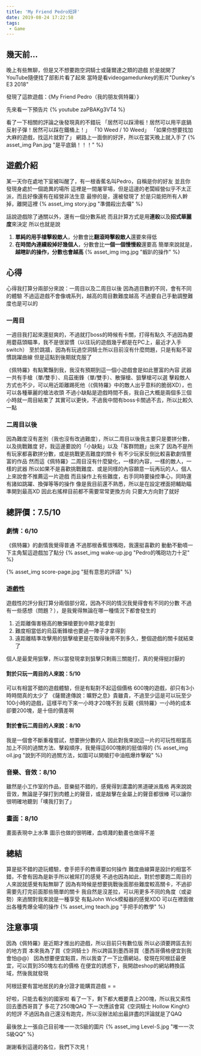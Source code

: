 ```yaml
---
title: 'My Friend Pedro短評'
date: 2019-08-24 17:22:58
tags:
 - Game
---
```


## 幾天前...

晚上有些無聊，但是又不想要跑空洞騎士或薩爾達之類的遊戲
於是就開了YouTube隨便找了部影片看了起來
當時是看videogamedunkey的影片"Dunkey's E3 2018"
<!--more-->
發現了這款遊戲：《My Friend Pedro（我的朋友佩特羅）》

先來看一下預告片
{% youtube zaPBAKg3VT4 %}

看了一下相關的評論之後發現真的不錯玩
「居然可以踩滑板！居然可以用平底鍋反射子彈！居然可以踩在鐵桶上！」
「10 Weed / 10 Weed」
「如果你想要找加大麻的遊戲，找這片就對了」
網路上一面倒的好評，所以在當天晚上就入手了
{% asset_img Pan.jpg "是平底鍋！！！" %}


## 遊戲介紹

某一天你在處地下室被叫醒了，有一根香蕉名叫Pedro，自稱是你的好友
並且你發現身處於一個詭異的場所
這裡是一間屠宰場，但是這邊的老闆經營似乎不太正派，而且好像還有在經營非法生意
最慘的是，還被發現了
於是只能把所有人幹掉，離開這裡
{% asset_img story.jpg "準備殺出去囉" %}

話說遊戲除了通關以外，還有一個分數系統
而且計算方式是用**連殺**以及**招式華麗度**來決定
所以也就是說
1. **單純的用手槍擊殺敵人**，分數會比**翻滾時擊殺敵人**還要來得低
2. **在時間內連續殺掉好幾個人**，分數會比**一個一個慢慢殺**還要高
簡單來說就是，**越瞎趴的操作，分數也會越高**
{% asset_img img.jpg "蝦趴的操作" %}


## 心得

心得我打算分兩部分來說：一周目以及二周目以後
因為週目數的不同，會有不同的體驗
不過這遊戲不會像魂系列，越高的周目數難度越高
不過要自己手動調整難度也是可以的

### 一周目

一週目我打起來還挺爽的，不過就打boss的時候有卡關，打得有點久
不過因為要用蘑菇頭瞄準，我不是很習慣（以往玩的遊戲幾乎都是在PC上，最近才入手switch）
至於跳牆，因為有玩過空洞騎士所以目前沒有什麼問題，只是有點不習慣跳躍曲線
但是這點到後期就克服了

《佩特羅》有點驚豔到我，我沒有預期到這一個小遊戲會是如此豐富的內容
武器一共有手槍（單/雙手）、烏茲衝鋒（單/雙手）、散彈槍、狙擊槍可以選
擊殺敵人方式也不少，可以用近距離踢死他（《佩特羅》中的敵人出乎意料的脆弱XD），也可以各種華麗的槍法收頭
不過小缺點是遊戲時間不長，我自己大概是兩個多三個小時就一周目結束了
其實可以更快，不過我中間有boss卡關過不去，所以比較久一點


### 二周目以後

因為難度沒有差別（我也沒有改過難度），所以二周目以後我主要只是要拼分數，以及挑戰難度
好，我這邊要說的「小缺點」以及「客群問題」出來了
因為不是所有玩家都喜歡拼分數，或是挑戰更高難度的關卡
有不少玩家反倒比較喜歡劇情豐富的作品
然而這《佩特羅》二周目沒有什麼變化，一樣的內容，一樣的敵人，一樣的武器
所以如果不是喜歡挑戰難度、或是同樣的內容願意一玩再玩的人，個人上來說會不推薦這一片遊戲
而且操作上有些難度，右手同時要操控準心，同時還有諸如跳躍、換彈等等的操作
像是我目前還不熟悉，所以是在設定裡面把輔助瞄準開到最高XD
因此右搖桿目前都不需要常常更換方向
只要大方向對了就好


## 總評價：7.5/10

### 劇情：6/10

《佩特羅》的劇情我覺得普通
不過那根香蕉很嘴砲，我還挺喜歡的
動動不動噴一下主角幫這遊戲加了點分
{% asset_img wake-up.jpg "Pedro的嘴砲功力十足" %}

{% asset_img score-page.jpg "挺有意思的評語" %}

### 遊戲性

遊戲性的評分我打算分兩個部分寫，因為不同的情況我覺得會有不同的分數
不過有一些感想（問題？），是我覺得無論在哪一種情況下都會發生的
1. 近距離傷害極高的散彈槍要到中期才能拿到
2. 難度相當低的烏茲衝鋒槍也要過一陣子才拿得到
3. 遠距離精準攻擊用的狙擊槍更是在取得後用不到多久，整個遊戲的關卡就結束了

個人是最愛用狙擊，所以當發現拿到狙擊只剩兩三關能打，真的覺得挺討厭的


#### 對於只玩一周目的人來說：5/10

可以有相當不錯的遊戲體驗，但是有點對不起這個價格
600塊的遊戲，卻只有3小時時間真的太少了
《薩爾達傳說：曠野之息》貴雖貴，不過至少這是可以玩至少100小時的遊戲，這樣平均下來一小時才20塊不到
反觀《佩特羅》一小時的成本卻要200塊，是十倍的價差啊


#### 對於會玩二周目的人來說：8/10

我是一個會不斷重複嘗試，想要拚分數的人
因此對我來說這一片的可玩性相當高
加上不同的過關方法、擊殺順序，我覺得這600塊刷的挺值得的
{% asset_img oil.jpg "說到不同的過關方法，如圖可以開槍打中油瓶爆炸擊殺" %}


### 音樂、音效：8/10

雖然是小工作室的作品，音樂挺不錯的，感覺得到濃濃的黑道硬派風格
再來說說音效，無論是子彈打到肉體上的聲音，或是敲擊在金屬上的聲音都很棒
可以讓你很明確地聽到「噢我打到了」


### 畫面：8/10

畫面表現中上水準
圖示也做的很明確，血噴濺的動畫也做得不差

## 總結

算是挺不錯的遊玩體驗，會手把手的教導要如何操作
難度曲線算是設計的相當不錯，不會有因為是新手所以被屌打的感覺
不過也因為如此，對於想要跑二周目的人來說就感覺有點無聊了
因為有時候是想要挑戰後面那些難度較高關卡，不過卻需要先打完前面那些簡單的關卡
我自然是沒差拉，可以用更多不同的角度（或姿勢）來過關對我來說是一種享受
有點John Wick模擬器的感覺XDD
可以在裡面做出各種秀爆全場的操作
{% asset_img teach.jpg "手把手的教學" %}


## 注意事項

因為《佩特羅》是近期才推出的遊戲，所以目前只有數位版
所以必須要跨區去別的地方買
本來我為了買《空洞騎士》所以跨區到墨西哥買（墨西哥價格便宜到我會怕@@）
因為想要便宜點買，所以我查了一下比價網站，發現在阿根廷最便宜，可以買到350塊左右的價格
在便宜的誘惑下，我開啟eshop的網站轉換區域，然後我就發現

阿根廷要有當地居民的身分證才能購買遊戲 = =

好啦，只能去看別的國家啦
看了一下，剩下都大概要貴上200塊，所以我又索性回去墨西哥買了
多花了250塊QAQ
下一次應該會寫《空洞騎士 Hollow Kinght》的短評
不過因為自己還沒有跑完，所以沒辦法給出最詳盡的評論就是了QAQ

最後放上一張自己目前唯一一次S級的圖片
{% asset_img Level-S.jpg "唯一一次S級QQ" %}

謝謝看到這邊的各位，我們下次見！